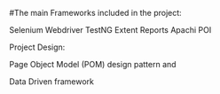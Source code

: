 #The main Frameworks included in the project:

Selenium Webdriver
TestNG
Extent Reports
Apachi POI

Project Design:

Page Object Model (POM) design pattern and

Data Driven framework
